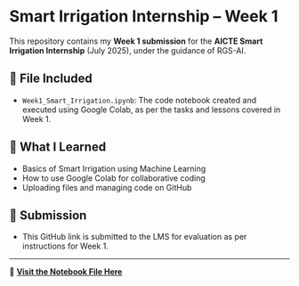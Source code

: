 # Smart Irrigation Internship – Week 1

This repository contains my **Week 1 submission** for the **AICTE Smart Irrigation Internship** (July 2025), under the guidance of RGS-AI.

## 📄 File Included

- `Week1_Smart_Irrigation.ipynb`: The code notebook created and executed using Google Colab, as per the tasks and lessons covered in Week 1.

## 🚀 What I Learned

- Basics of Smart Irrigation using Machine Learning
- How to use Google Colab for collaborative coding
- Uploading files and managing code on GitHub

## 📌 Submission

- This GitHub link is submitted to the LMS for evaluation as per instructions for Week 1.

---

🔗 **[Visit the Notebook File Here](./Week1_Smart_Irrigation.ipynb)**

